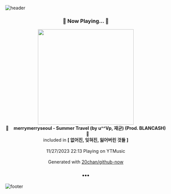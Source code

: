 ![header](https://capsule-render.vercel.app/api?type=wave&height=170&section=header&fontColor=090707&fontAlignX=45&fontAlignY=65&fontSize=100)

<h3 align="center">🎵 Now Playing... 🎵</h3>
<p align="center">
  <a href="https://music.youtube.com/watch?v=oKgCka74xJ4">
    <img width="300" src="https://lh3.googleusercontent.com/xmrK4gKJYIswInx5wbSv-3ixwqXa206HV645_da5wZtP8mddxL7WR862ytzMtzDtujDLVyjEU3dp68m2">
  </a>
  <br>
  🎵&nbsp&nbsp&nbsp <b>merrymerryseoul - Summer Travel (by u^^Vp, 재균) (Prod. BLANCASH)</b> &nbsp&nbsp&nbsp🎵
  <br>
  included in <b>[ 없어진, 잊혀진, 잃어버린 것들 ]</b>
  
  <br />
  <br />
  11/27/2023 22:13 Playing on YTMusic
  <br />
  <br />
  Generated with <a href="https://github.com/20chan/github-now">20chan/github-now</a>
</p>

<h3 align="center">•••</h3>

![footer](https://capsule-render.vercel.app/api?type=wave&height=150&section=footer)
